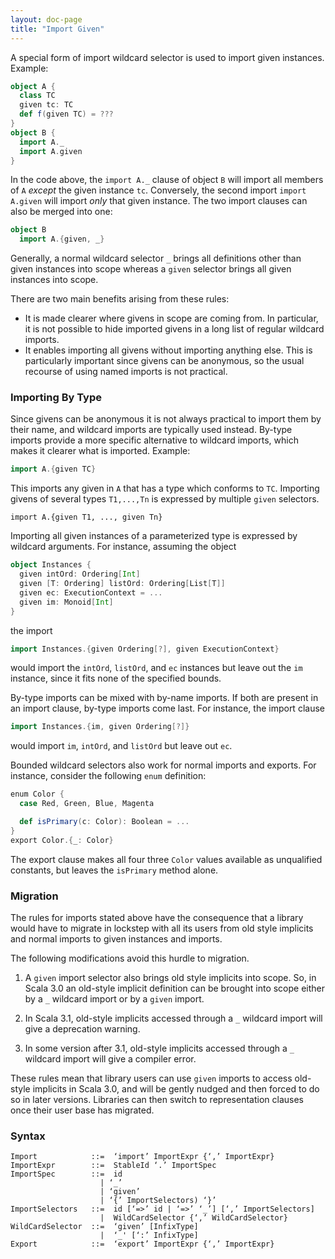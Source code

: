 ```yaml
---
layout: doc-page
title: "Import Given"
---
```


A special form of import wildcard selector is used to import given instances. Example:
```scala
object A {
  class TC
  given tc: TC
  def f(given TC) = ???
}
object B {
  import A._
  import A.given
}
```
In the code above, the `import A._` clause of object `B` will import all members
of `A` _except_ the given instance `tc`. Conversely, the second import `import A.given` will import _only_ that given instance.
The two import clauses can also be merged into one:
```scala
object B
  import A.{given, _}
```

Generally, a normal wildcard selector `_` brings all definitions other than given instances into scope whereas a `given` selector brings all given instances into scope.

There are two main benefits arising from these rules:

 - It is made clearer where givens in scope are coming from.
   In particular, it is not possible to hide imported givens in a long list of regular wildcard imports.
 - It enables importing all givens
   without importing anything else. This is particularly important since givens
   can be anonymous, so the usual recourse of using named imports is not
   practical.

### Importing By Type

Since givens can be anonymous it is not always practical to import them by their name, and wildcard imports are typically used instead. By-type imports provide a more specific alternative to wildcard imports, which makes it clearer what is imported. Example:

```scala
import A.{given TC}
```
This imports any given in `A` that has a type which conforms to `TC`. Importing givens of several types `T1,...,Tn`
is expressed by multiple `given` selectors.
```
import A.{given T1, ..., given Tn}
```
Importing all given instances of a parameterized type is expressed by wildcard arguments.
For instance, assuming the object
```scala
object Instances {
  given intOrd: Ordering[Int]
  given [T: Ordering] listOrd: Ordering[List[T]]
  given ec: ExecutionContext = ...
  given im: Monoid[Int]
}
```
the import
```scala
import Instances.{given Ordering[?], given ExecutionContext}
```
would import the `intOrd`, `listOrd`, and `ec` instances but leave out the `im` instance, since it fits none of the specified bounds.

By-type imports can be mixed with by-name imports. If both are present in an import clause, by-type imports come last. For instance, the import clause
```scala
import Instances.{im, given Ordering[?]}
```
would import `im`, `intOrd`, and `listOrd` but leave out `ec`.

Bounded wildcard selectors also work for normal imports and exports. For instance, consider the following `enum` definition:
```scala
enum Color {
  case Red, Green, Blue, Magenta

  def isPrimary(c: Color): Boolean = ...
}
export Color.{_: Color}
```
The export clause makes all four three `Color` values available as unqualified constants, but
leaves the `isPrimary` method alone.

### Migration

The rules for imports stated above have the consequence that a library
would have to migrate in lockstep with all its users from old style implicits and
normal imports to given instances and imports.

The following modifications avoid this hurdle to migration.

 1. A `given` import selector also brings old style implicits into scope. So, in Scala 3.0
    an old-style implicit definition can be brought into scope either by a `_` wildcard import or by a `given` import.

 2. In Scala 3.1, old-style implicits accessed through a `_` wildcard import will give a deprecation warning.

 3. In some version after 3.1, old-style implicits accessed through a `_` wildcard import will give a compiler error.

These rules mean that library users can use `given` imports to access old-style implicits in Scala 3.0,
and will be gently nudged and then forced to do so in later versions. Libraries can then switch to
representation clauses once their user base has migrated.

### Syntax

```
Import            ::=  ‘import’ ImportExpr {‘,’ ImportExpr}
ImportExpr        ::=  StableId ‘.’ ImportSpec
ImportSpec        ::=  id
                    | ‘_’
                    | ‘given’
                    | ‘{’ ImportSelectors) ‘}’
ImportSelectors   ::=  id [‘=>’ id | ‘=>’ ‘_’] [‘,’ ImportSelectors]
                    |  WildCardSelector {‘,’ WildCardSelector}
WildCardSelector  ::=  ‘given’ [InfixType]
                    |  ‘_' [‘:’ InfixType]
Export            ::=  ‘export’ ImportExpr {‘,’ ImportExpr}
```